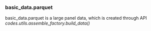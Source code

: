 
### basic_data.parquet
basic_data.parquet is a large panel data, which 
is created through API _codes.utils.assemble_factory.build_data()_